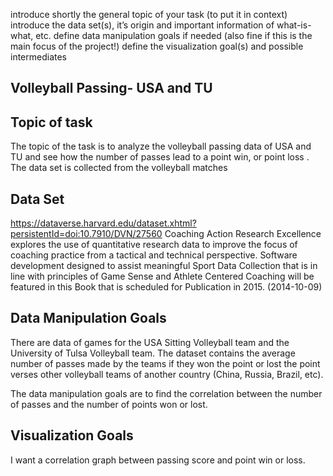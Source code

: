 introduce shortly the general topic of your task (to put it in context)
introduce the data set(s), it’s origin and important information of
what-is-what, etc. define data manipulation goals if needed (also fine
if this is the main focus of the project!) define the visualization
goal(s) and possible intermediates

## Volleyball Passing- USA and TU

## Topic of task

The topic of the task is to analyze the volleyball passing data of USA
and TU and see how the number of passes lead to a point win, or point
loss . The data set is collected from the volleyball matches

## Data Set

<https://dataverse.harvard.edu/dataset.xhtml?persistentId=doi:10.7910/DVN/27560>
Coaching Action Research Excellence explores the use of quantitative
research data to improve the focus of coaching practice from a tactical
and technical perspective. Software development designed to assist
meaningful Sport Data Collection that is in line with principles of Game
Sense and Athlete Centered Coaching will be featured in this Book that
is scheduled for Publication in 2015. (2014-10-09)

## Data Manipulation Goals

There are data of games for the USA Sitting Volleyball team and the
University of Tulsa Volleyball team. The dataset contains the average
number of passes made by the teams if they won the point or lost the
point verses other volleyball teams of another country (China, Russia,
Brazil, etc).

The data manipulation goals are to find the correlation between the
number of passes and the number of points won or lost.

## Visualization Goals

I want a correlation graph between passing score and point win or loss.
